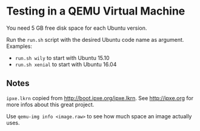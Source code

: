 Testing in a QEMU Virtual Machine
=================================

You need 5 GB free disk space for each Ubuntu version.

Run the `run.sh` script with the desired Ubuntu code name as argument. Examples:

* `run.sh wily` to start with Ubuntu 15.10
* `run.sh xenial` to start with Ubuntu 16.04

Notes
-------

`ipxe.lkrn` copied from http://boot.ipxe.org/ipxe.lkrn. See http://ipxe.org for more infos about this great project.

Use `qemu-img info <image.raw>` to see how much space an image actually uses.

